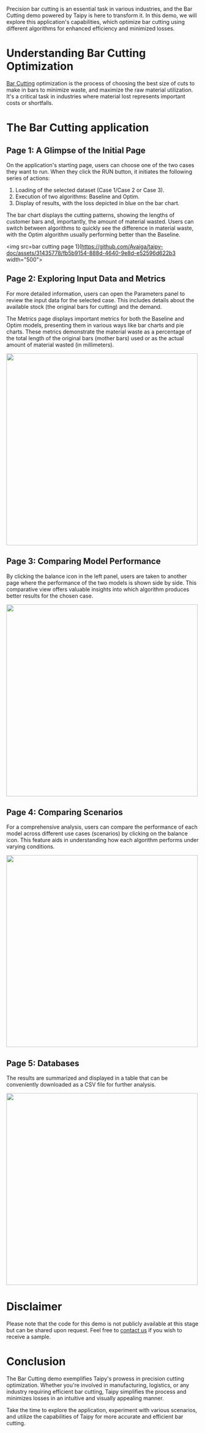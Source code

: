 Precision bar cutting is an essential task in various industries, and the Bar Cutting demo 
powered by Taipy is here to transform it. In this demo, we will explore this application's 
capabilities, which optimize bar cutting using different algorithms for enhanced efficiency and 
minimized losses.

# Understanding Bar Cutting Optimization

[Bar Cutting](https://en.wikipedia.org/wiki/Cutting_stock_problem) optimization is the process 
of choosing the best size of cuts to make in bars to minimize waste, and maximize the raw material utilization. It's a critical task in industries where material lost represents important costs or shortfalls.


# The Bar Cutting application

## Page 1: A Glimpse of the Initial Page

On the application's starting page, users can choose one of the two cases they want to run. 
When they click the RUN button, it initiates the following series of actions:

1. Loading of the selected dataset (Case 1/Case 2 or Case 3).
2. Execution of two algorithms: Baseline and Optim.
3. Display of results, with the loss depicted in blue on the bar chart.

The bar chart displays the cutting patterns, showing the lengths of customer bars and, 
importantly, the amount of material wasted. Users can switch between algorithms to 
quickly see the difference in material waste, with the Optim algorithm usually 
performing better than the Baseline.

<img src=bar cutting page 1](https://github.com/Avaiga/taipy-doc/assets/31435778/fb5b9154-888d-4640-9e8d-e52596d622b3 width="500">
  

## Page 2: Exploring Input Data and Metrics

For more detailed information, users can open the Parameters panel to review the input data 
for the selected case. This includes details about the available stock (the original bars for cutting) and the demand.

The Metrics page displays important metrics for both the Baseline and Optim models, 
presenting them in various ways like bar charts and pie charts. These metrics demonstrate 
the material waste as a percentage of the total length of the original bars (mother bars) used 
or as the actual amount of material wasted (in millimeters).

<img src=https://github.com/Avaiga/taipy-doc/assets/31435778/3ccbead1-e756-43c2-8375-b7309e76fe36 width="500">

## Page 3: Comparing Model Performance

By clicking the balance icon in the left panel, users are taken to another page where 
the performance of the two models is shown side by side. This comparative view offers valuable insights 
into which algorithm produces better results for the chosen case.

<img src=https://github.com/Avaiga/taipy-doc/assets/31435778/7ab84665-083e-4c43-8ccb-c22ed43f3f27 width="500">


## Page 4: Comparing Scenarios 

For a comprehensive analysis, users can compare the performance of each model across different 
use cases (scenarios) by clicking on the balance icon. This feature aids in understanding how 
each algorithm performs under varying conditions.

<img src=https://github.com/Avaiga/taipy-doc/assets/31435778/f9a7c59a-598f-42dd-98dd-63f0cd79ac07 width="500">


## Page 5: Databases 
The results are summarized and displayed in a table that can be conveniently downloaded 
as a CSV file for further analysis.

<img src=https://github.com/Avaiga/taipy-doc/assets/31435778/0a1d793b-6e81-4231-8291-9585ff4c8f7b width="500">


# Disclaimer

Please note that the code for this demo is not publicly available at this stage but can be 
shared upon request. Feel free to [contact us](https://www.taipy.io/contact-us/) if you wish to 
receive a sample.

# Conclusion

The Bar Cutting demo exemplifies Taipy's prowess in precision cutting optimization. Whether 
you're involved in manufacturing, logistics, or any industry requiring efficient bar cutting, 
Taipy simplifies the process and minimizes losses in an intuitive and visually appealing manner.

Take the time to explore the application, experiment with various scenarios, 
and utilize the capabilities of Taipy for more accurate and efficient bar cutting.

